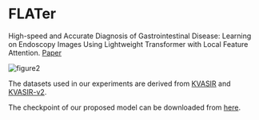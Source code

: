 # FLATer
High-speed and Accurate Diagnosis of Gastrointestinal Disease: Learning on Endoscopy Images Using Lightweight Transformer with Local Feature Attention. [Paper](https://www.mdpi.com/2306-5354/10/12/1416)

![figure2](https://github.com/bisawsb/FLATer/assets/24793023/dd4dd131-b3e8-4e7b-b8c8-cf89841e172a)

The datasets used in our experiments are derived from [KVASIR](https://www.kaggle.com/datasets/francismon/curated-colon-dataset-for-deep-learning) and [KVASIR-v2](https://www.kaggle.com/datasets/plhalvorsen/kvasir-v2-a-gastrointestinal-tract-dataset).

The checkpoint of our proposed model can be downloaded from [here](https://drive.google.com/file/d/1NZ9pkbq-4P_5573sckH-wF5VtIR1-CNC/view?usp=sharing).

